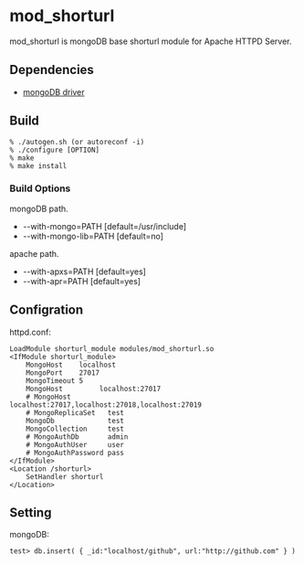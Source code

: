 # mod_shorturl #

mod_shorturl is mongoDB base shorturl module for Apache HTTPD Server.

## Dependencies ##

* [mongoDB driver](http://dl.mongodb.org/dl/cxx-driver)

## Build ##

    % ./autogen.sh (or autoreconf -i)
    % ./configure [OPTION]
    % make
    % make install

### Build Options ###

mongoDB path.

* --with-mongo=PATH  [default=/usr/include]
* --with-mongo-lib=PATH  [default=no]

apache path.

* --with-apxs=PATH  [default=yes]
* --with-apr=PATH  [default=yes]

## Configration ##

httpd.conf:

    LoadModule shorturl_module modules/mod_shorturl.so
    <IfModule shorturl_module>
        MongoHost    localhost
        MongoPort    27017
        MongoTimeout 5
        MongoHost         localhost:27017
        # MongoHost         localhost:27017,localhost:27018,localhost:27019
        # MongoReplicaSet   test
        MongoDb             test
        MongoCollection     test
        # MongoAuthDb       admin
        # MongoAuthUser     user
        # MongoAuthPassword pass
    </IfModule>
    <Location /shorturl>
        SetHandler shorturl
    </Location>

## Setting ##

mongoDB:

    test> db.insert( { _id:"localhost/github", url:"http://github.com" } )
